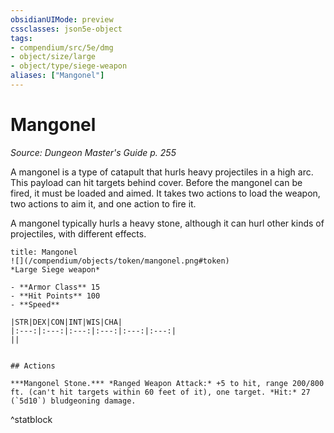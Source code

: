```yaml
---
obsidianUIMode: preview
cssclasses: json5e-object
tags:
- compendium/src/5e/dmg
- object/size/large
- object/type/siege-weapon
aliases: ["Mangonel"]
---
```

# Mangonel
*Source: Dungeon Master's Guide p. 255*  

A mangonel is a type of catapult that hurls heavy projectiles in a high arc. This payload can hit targets behind cover. Before the mangonel can be fired, it must be loaded and aimed. It takes two actions to load the weapon, two actions to aim it, and one action to fire it.

A mangonel typically hurls a heavy stone, although it can hurl other kinds of projectiles, with different effects.

```ad-statblock
title: Mangonel
![](/compendium/objects/token/mangonel.png#token)
*Large Siege weapon*

- **Armor Class** 15 
- **Hit Points** 100 
- **Speed** 

|STR|DEX|CON|INT|WIS|CHA|
|:---:|:---:|:---:|:---:|:---:|:---:|
||


## Actions

***Mangonel Stone.*** *Ranged Weapon Attack:* +5 to hit, range 200/800 ft. (can't hit targets within 60 feet of it), one target. *Hit:* 27 (`5d10`) bludgeoning damage.
```
^statblock